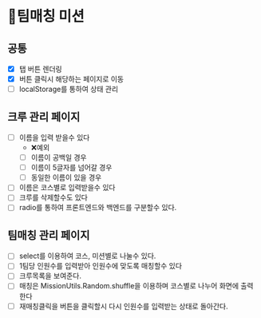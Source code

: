 # 🥤팀매칭 미션

## 공통
  - [x] 탭 버튼 렌더링
  - [x] 버튼 클릭시 해당하는 페이지로 이동
  - [ ] localStorage를 통하여 상태 관리

## 크루 관리 페이지
  - [ ] 이름을 입력 받을수 있다
    - ❌예외
    - [ ] 이름이 공백일 경우
    - [ ] 이름이 5글자를 넘어갈 경우
    - [ ] 동일한 이름이 있을 경우
  - [ ] 이름은 코스별로 입력받을수 있다 
  - [ ] 크루를 삭제할수도 있다
  - [ ] radio를 통하여 프론트엔드와 백엔드를 구분할수 있다.

## 팀매칭 관리 페이지
  - [ ] select를 이용하여 코스, 미션별로 나눌수 있다.
  - [ ] 1팀당 인원수를 입력받아 인원수에 맞도록 매칭할수 있다
  - [ ] 크루목록을 보여준다.
  - [ ] 매칭은 MissionUtils.Random.shuffle을 이용하며 코스별로 나누어 화면에 출력한다
  - [ ] 재매칭클릭을 버튼을 클릭할시 다시 인원수를 입력받는 상태로 돌아간다.